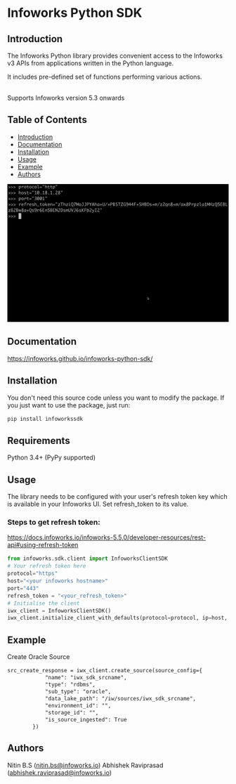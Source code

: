 # Infoworks Python SDK

## Introduction
The Infoworks Python library provides convenient access to the Infoworks v3 APIs from
applications written in the Python language. 

It includes pre-defined set of functions performing various actions.

<br>
Supports Infoworks version 5.3 onwards

## Table of Contents
- [Introduction](#introduction)
- [Documentation](#documentation)
- [Installation](#installation)
- [Usage](#usage)
- [Example](#example)
- [Authors](#authors)

![Infoworks SDK Usage GIF](/infoworks_sdk.gif?raw=true)

## Documentation

https://infoworks.github.io/infoworks-python-sdk/

## Installation

You don't need this source code unless you want to modify the package. If you just want to use the package, just run:
```sh
pip install infoworkssdk
```
## Requirements

Python 3.4+ (PyPy supported)

## Usage

The library needs to be configured with your user's refresh token key which is available in your Infoworks UI. Set refresh_token to its value.

### Steps to get refresh token:

https://docs.infoworks.io/infoworks-5.5.0/developer-resources/rest-api#using-refresh-token

```python
from infoworks.sdk.client import InfoworksClientSDK
# Your refresh token here
protocol="https"
host="<your infoworks hostname>"
port="443"
refresh_token = "<your_refresh_token>"
# Initialise the client
iwx_client = InfoworksClientSDK()
iwx_client.initialize_client_with_defaults(protocol=protocol, ip=host, port=port, refresh_token=refresh_token)
```
## Example

Create Oracle Source
```
src_create_response = iwx_client.create_source(source_config={
            "name": "iwx_sdk_srcname",
            "type": "rdbms",
            "sub_type": "oracle",
            "data_lake_path": "/iw/sources/iwx_sdk_srcname",
            "environment_id": "",
            "storage_id": "",
            "is_source_ingested": True
        })
```

## Authors

Nitin B.S (nitin.bs@infoworks.io)
Abhishek Raviprasad (abhishek.raviprasad@infoworks.io)
